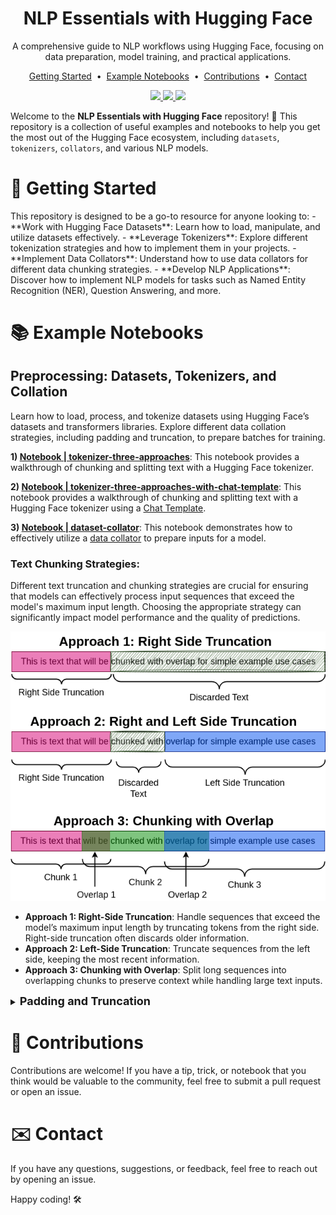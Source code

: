 <h1 align="center">
  NLP Essentials with Hugging Face
</h1>

<p align="center">A comprehensive guide to NLP workflows using Hugging Face, focusing on data preparation, model training, and practical applications.
</p> 

<p align="center">
<a href="#getting-started">Getting Started</a> &nbsp;&bull;&nbsp;
<a href="#example-notebooks">Example Notebooks</a> &nbsp;&bull;&nbsp;
<a href="#contributions">Contributions</a> &nbsp;&bull;&nbsp;
<a href="#contact">Contact</a>
</p>

<p align="center">
  <a target="_blank" href="https://www.linkedin.com/in/myles-dunlap/"><img height="20" src="https://img.shields.io/badge/LinkedIn-0077B5?style=for-the-badge&logo=linkedin&logoColor=white" />
  </a>
  <a target="_blank" href="https://www.kaggle.com/dunlap0924"><img height="20" src="https://img.shields.io/badge/-Kaggle-5DB0DB?style=flat&logo=Kaggle&logoColor=white&" />
  </a>
  <a target="_blank" href="https://scholar.google.com/citations?user=ZpHuEy4AAAAJ&hl=en"><img height="20" src="https://img.shields.io/badge/-Google_Scholar-676767?style=flat&logo=google-scholar&logoColor=white&" />
  </a>
</p>


Welcome to the **NLP Essentials with Hugging Face** repository! 🎉 This repository is a collection of useful examples and notebooks to help you get the most out of the Hugging Face ecosystem, including `datasets`, `tokenizers`, `collators`, and various NLP models.

<h1 id="getting-started">🚀 Getting Started</h1>
This repository is designed to be a go-to resource for anyone looking to:
- **Work with Hugging Face Datasets**: Learn how to load, manipulate, and utilize datasets effectively.
- **Leverage Tokenizers**: Explore different tokenization strategies and how to implement them in your projects.
- **Implement Data Collators**: Understand how to use data collators for different data chunking strategies.
- **Develop NLP Applications**: Discover how to implement NLP models for tasks such as Named Entity Recognition (NER), Question Answering, and more.


<h1 id="example-notebooks">📚 Example Notebooks</h1>

## Preprocessing: Datasets, Tokenizers, and Collation

Learn how to load, process, and tokenize datasets using Hugging Face’s datasets and transformers libraries. Explore different data collation strategies, including padding and truncation, to prepare batches for training.

**1) [Notebook | tokenizer-three-approaches](./notebooks/tokenizer-three-approaches.ipynb)**: This notebook provides a walkthrough of chunking and splitting text with a Hugging Face tokenizer. 

**2) [Notebook | tokenizer-three-approaches-with-chat-template](./notebooks/tokenizer-three-approaches-with-chat-template.ipynb)**: This notebook provides a walkthrough of chunking and splitting text with a Hugging Face tokenizer using a [Chat Template](https://huggingface.co/docs/transformers/main/en/chat_templating).  

**3) [Notebook | dataset-collator](./notebooks/dataset-collator.ipynbipynb)**: This notebook demonstrates how to effectively utilize a [data collator](https://huggingface.co/docs/transformers/en/main_classes/data_collator) to prepare inputs for a model. 


### Text Chunking Strategies:
Different text truncation and chunking strategies are crucial for ensuring that models can effectively process input sequences that exceed the model's maximum input length. Choosing the appropriate strategy can significantly impact model performance and the quality of predictions.

<p align="center">
<img src="./imgs/chunk-text.png" alt="chunk-text" width=506 height=431>
</p>


- **Approach 1: Right-Side Truncation**: Handle sequences that exceed the model’s maximum input length by truncating tokens from the right side. Right-side truncation often discards older information.
- **Approach 2: Left-Side Truncation**: Truncate sequences from the left side, keeping the most recent information.
- **Approach 3: Chunking with Overlap**: Split long sequences into overlapping chunks to preserve context while handling large text inputs.


<details>
<summary><b><font size="+1">Padding and Truncation</font></b></summary>
Below is the [Hugging Face - Padding and Truncation](https://huggingface.co/docs/transformers/en/pad_truncation) reference table.

| Truncation                               | Padding                             | Instruction                                                                                           |
|------------------------------------------|-------------------------------------|-------------------------------------------------------------------------------------------------------|
| no truncation                            | no padding                          | `tokenizer(batch_sentences)`                                                                           |
|                                          | padding to max sequence in batch    | `tokenizer(batch_sentences, padding=True)` or `tokenizer(batch_sentences, padding='longest')`           |
|                                          | padding to max model input length   | `tokenizer(batch_sentences, padding='max_length')`                                                     |
|                                          | padding to specific length          | `tokenizer(batch_sentences, padding='max_length', max_length=42)`                                      |
|                                          | padding to a multiple of a value    | `tokenizer(batch_sentences, padding=True, pad_to_multiple_of=8)`                                       |
| truncation to max model input length     | no padding                          | `tokenizer(batch_sentences, truncation=True)` or `tokenizer(batch_sentences, truncation=STRATEGY)`      |
|                                          | padding to max sequence in batch    | `tokenizer(batch_sentences, padding=True, truncation=True)` or `tokenizer(batch_sentences, padding=True, truncation=STRATEGY)` |
|                                          | padding to max model input length   | `tokenizer(batch_sentences, padding='max_length', truncation=True)` or `tokenizer(batch_sentences, padding='max_length', truncation=STRATEGY)` |
|                                          | padding to specific length          | Not possible                                                                                           |
| truncation to specific length            | no padding                          | `tokenizer(batch_sentences, truncation=True, max_length=42)` or `tokenizer(batch_sentences, truncation=STRATEGY, max_length=42)` |
|                                          | padding to max sequence in batch    | `tokenizer(batch_sentences, padding=True, truncation=True, max_length=42)` or `tokenizer(batch_sentences, padding=True, truncation=STRATEGY, max_length=42)` |
|                                          | padding to max model input length   | Not possible                                                                                           |
|                                          | padding to specific length          | `tokenizer(batch_sentences, padding='max_length', truncation=True, max_length=42)` or `tokenizer(batch_sentences, padding='max_length', truncation=STRATEGY, max_length=42)` |
</details>


<h1 id="contributions">🌟 Contributions</h1>
Contributions are welcome! If you have a tip, trick, or notebook that you think would be valuable to the community, feel free to submit a pull request or open an issue.

<h1 id="contact">✉️ Contact</h1>
If you have any questions, suggestions, or feedback, feel free to reach out by opening an issue.

Happy coding! 🛠️

